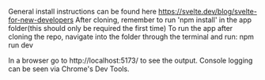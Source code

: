 General install instructions can be found here https://svelte.dev/blog/svelte-for-new-developers
After cloning, remember to run 'npm install' in the app folder(this should only be required the first time)
To run the app after cloning the repo, navigate into the folder through the terminal and run:
npm run dev    

In a browser go to http://localhost:5173/ to see the output. Console logging can be seen via Chrome's Dev Tools. 
